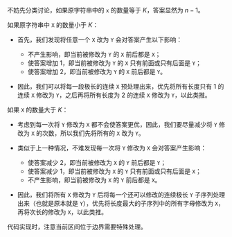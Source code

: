 不妨先分类讨论，如果原字符串中的 $\texttt{x}$ 的数量等于 $K$，答案显然为 $n - 1$。

如果原字符串中 $\texttt{X}$ 的数量小于 $K$：

- 首先，我们发现将任意一个 $\texttt{X}$ 改为 $\texttt{Y}$ 会对答案产生以下影响：
  - 不产生影响，即当前被修改为 $\texttt{Y}$ 的 $\texttt{X}$ 前后都是 $\texttt{X}$；
  - 使答案增加 $1$，即当前被修改为 $\texttt{Y}$ 的 $\texttt{X}$ 只有前面或只有后面是 $\texttt{Y}$；
  - 使答案增加 $2$，即当前被修改为 $\texttt{Y}$ 的 $\texttt{X}$ 前后都是 $\texttt{Y}$。

- 因此，我们可以将每一段极长的连续 $\texttt{X}$ 预处理出来，优先将所有长度只有 $1$ 的连续 $\texttt{X}$ 修改为 $\texttt{Y}$，之后再将所有长度为 $2$ 的连续 $\texttt{X}$ 修改为 $\texttt{Y}$，以此类推。

如果 $\texttt{X}$ 的数量大于 $K$：

- 考虑到每一次将 $\texttt{Y}$ 修改为 $\texttt{X}$ 都不会使答案更优，因此，我们要尽量减少将 $\texttt{Y}$ 修改为 $\texttt{X}$ 的次数，所以我们先将所有的 $\texttt{X}$ 改为 $\texttt{Y}$。

- 类似于上一种情况，不难发现每一次将 $\texttt{Y}$ 修改为 $\texttt{X}$ 会对答案产生影响：
  - 使答案减少 $2$，即当前被修改为 $\texttt{X}$ 的 $\texttt{Y}$ 前后都是 $\texttt{Y}$；
  - 使答案减少 $1$，即当前被修改为 $\texttt{X}$ 的 $\texttt{Y}$ 只有前面或只有后面是 $\texttt{X}$；
  - 不产生影响，即当前被修改为 $\texttt{X}$ 的 $\texttt{Y}$ 前后都是 $\texttt{X}$。
  
- 因此，我们将所有 $\texttt{X}$ 修改为 $\texttt{Y}$ 后将每一个还可以修改的连续极长 $\texttt{Y}$ 子序列处理出来（也就是原本就是 $\texttt{Y}$），优先将长度最大的子序列中的所有字母修改为 $\texttt{X}$，再将次长的修改为 $\texttt{X}$，以此类推。

代码实现时，注意当前区间位于边界需要特殊处理。